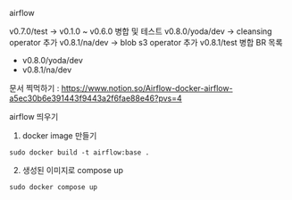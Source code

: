airflow

v0.7.0/test -> v0.1.0 ~ v0.6.0 병합 및 테스트
v0.8.0/yoda/dev -> cleansing operator 추가
v0.8.1/na/dev -> blob s3 operator 추가
v0.8.1/test 병합 BR 목록
- v0.8.0/yoda/dev
- v0.8.1/na/dev


문서 찍먹하기 : https://www.notion.so/Airflow-docker-airflow-a5ec30b6e391443f9443a2f6fae88e46?pvs=4


airflow 띄우기

1. docker image 만들기
```
sudo docker build -t airflow:base .
```

2. 생성된 이미지로 compose up
```
sudo docker compose up
```
